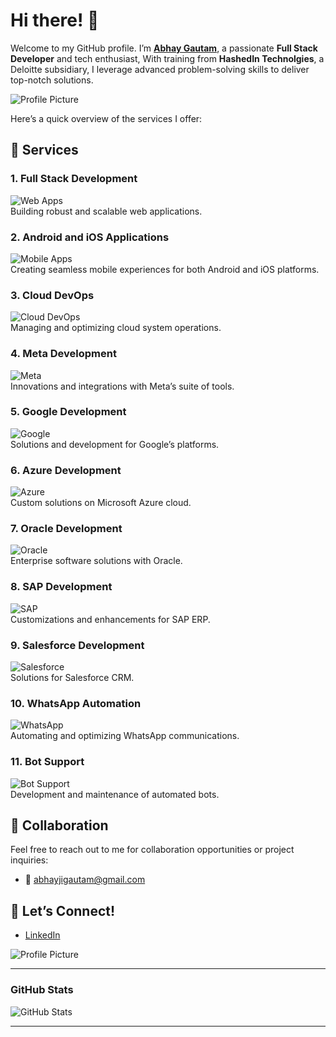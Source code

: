 # Hi there! 👋

Welcome to my GitHub profile. I’m **[Abhay Gautam](mailto:abhayjigautam@gmail.com)**, a passionate **Full Stack Developer** and tech enthusiast, With training from **HashedIn Technolgies**, a Deloitte subsidiary, I leverage advanced problem-solving skills to deliver top-notch solutions. 

![Profile Picture](https://hashedin.com/wp-content/uploads/2022/11/hashedin-logo.png)

Here’s a quick overview of the services I offer:

## 🚀 Services

### 1. **Full Stack Development** 
![Web Apps](https://img.shields.io/badge/Service-Full_Stack_Development-blue?logo=web&logoColor=white)  
Building robust and scalable web applications.

### 2. **Android and iOS Applications** 
![Mobile Apps](https://img.shields.io/badge/Service-Android_iOS_App_Development-green?logo=android&logoColor=white)  
Creating seamless mobile experiences for both Android and iOS platforms.

### 3. **Cloud DevOps** 
![Cloud DevOps](https://img.shields.io/badge/Service-Cloud_DevOps-orange?logo=cloud&logoColor=white)  
Managing and optimizing cloud system operations.

### 4. **Meta Development** 
![Meta](https://img.shields.io/badge/Service-Meta_Development-purple?logo=facebook&logoColor=white)  
Innovations and integrations with Meta’s suite of tools.

### 5. **Google Development** 
![Google](https://img.shields.io/badge/Service-Google_Development-red?logo=google&logoColor=white)  
Solutions and development for Google’s platforms.

### 6. **Azure Development** 
![Azure](https://img.shields.io/badge/Service-Azure_Development-blue?logo=microsoft-azure&logoColor=white)  
Custom solutions on Microsoft Azure cloud.

### 7. **Oracle Development** 
![Oracle](https://img.shields.io/badge/Service-Oracle_Development-orange?logo=oracle&logoColor=white)  
Enterprise software solutions with Oracle.

### 8. **SAP Development** 
![SAP](https://img.shields.io/badge/Service-SAP_Development-blue?logo=sap&logoColor=white)  
Customizations and enhancements for SAP ERP.

### 9. **Salesforce Development** 
![Salesforce](https://img.shields.io/badge/Service-Salesforce_Development-blue?logo=salesforce&logoColor=white)  
Solutions for Salesforce CRM.

### 10. **WhatsApp Automation** 
![WhatsApp](https://img.shields.io/badge/Service-WhatsApp_Automation-green?logo=whatsapp&logoColor=white)  
Automating and optimizing WhatsApp communications.

### 11. **Bot Support** 
![Bot Support](https://img.shields.io/badge/Service-Bot_Support-yellow?logo=bot&logoColor=white)  
Development and maintenance of automated bots.


## 🤝 Collaboration

Feel free to reach out to me for collaboration opportunities or project inquiries:

- 📧 [abhayjigautam@gmail.com](mailto:abhayjigautam@gmail.com)

## 🌟 Let’s Connect!

- [LinkedIn](https://linkedin.com/in/abhay-be-pu)

![Profile Picture](https://avatars.githubusercontent.com/u/67030039?s=400&u=44d609e6e3a5ef1e796e4310734ceb27db436875&v=4)

---

### **GitHub Stats**

![GitHub Stats](https://github-readme-stats.vercel.app/api?username=agkpup&show_icons=true&hide_title=true&hide=prs&count_private=true&theme=radical)

---


